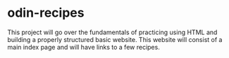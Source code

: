 # odin-recipes
This project will go over the fundamentals of practicing using HTML and building a properly structured basic website. This website will consist of a main index page and will have links to a few recipes.